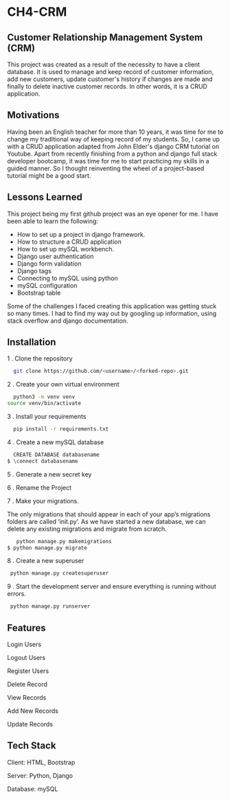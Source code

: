 # CH4-CRM
## Customer Relationship Management System (CRM)   
This project was created as a result of the necessity to have a client database. It is used to manage and keep record of customer information, add new customers, update customer's history if changes are made and finally to delete inactive customer records. In other words, it is a CRUD application.

## Motivations
Having been an English teacher for more than 10 years, it was time for me to change my traditional way of keeping record of my students. So, I came up with a CRUD application adapted from John Elder's django CRM tutorial on Youtube. Apart from recently finishing from a python and django full stack developer bootcamp, it was time for me to start practicing my skills in a guided manner. So I thought reinventing the wheel of a project-based tutorial might be a good start. 

## Lessons Learned
This project being my first github project was an eye opener for me. I have been able to learn the following:    

- How to set up a project in django framework.
- How to structure a CRUD application
- How to set up mySQL workbench.
- Django user authentication
- Django form validation
- Django tags
- Connecting to mySQL using python
- mySQL configuration
- Bootstrap table

Some of the challenges I faced creating this application was getting stuck so many times. I had to find my way out by googling up information, using stack overflow and django documentation.    

## Installation
1 . Clone the repository
```bash
  git clone https://github.com/<username>/<forked-repo>.git
```
2 . Create your own virtual environment
```bash
  python3 -m venv venv
source venv/bin/activate
```
3 . Install your requirements
```bash
  pip install -r requirements.txt
```
4 . Create a new mySQL database
```bash
  CREATE DATABASE databasename
$ \connect databasename
```
5 . Generate a new secret key 

6 . Rename the Project

7 . Make your migrations. 

The only migrations that should appear in each of your app’s migrations folders are called ‘init.py’. As we have started a new database, we can delete any existing migrations and migrate from scratch.
```bash
   python manage.py makemigrations
$ python manage.py migrate
```
8 . Create a new superuser
```bash
 python manage.py createsuperuser 
 ```
9 . Start the development server and ensure everything is running without errors.
```bash
 python manage.py runserver
 ```
## Features
Login Users

Logout Users

Register Users

Delete Record

View Records

Add New Records

Update Records

## Tech Stack
Client: HTML, Bootstrap

Server: Python, Django

Database: mySQL
